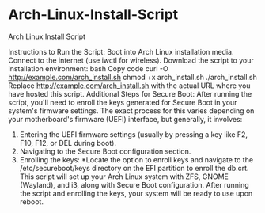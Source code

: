 # Arch-Linux-Install-Script
Arch Linux Install Script

Instructions to Run the Script:
Boot into Arch Linux installation media.
Connect to the internet (use iwctl for wireless).
Download the script to your installation environment:
bash
Copy code
curl -O http://example.com/arch_install.sh
chmod +x arch_install.sh
./arch_install.sh
Replace http://example.com/arch_install.sh with the actual URL where you have hosted this script.
Additional Steps for Secure Boot:
After running the script, you'll need to enroll the keys generated for Secure Boot in your system's firmware settings. The exact process for this varies depending on your motherboard's firmware (UEFI) interface, but generally, it involves:

1. Entering the UEFI firmware settings (usually by pressing a key like F2, F10, F12, or DEL during boot).
2. Navigating to the Secure Boot configuration section.
3. Enrolling the keys:
*Locate the option to enroll keys and navigate to the /etc/secureboot/keys directory on the EFI partition to enroll the db.crt.
This script will set up your Arch Linux system with ZFS, GNOME (Wayland), and i3, along with Secure Boot configuration. After running the script and enrolling the keys, your system will be ready to use upon reboot.
